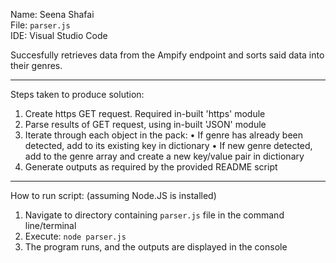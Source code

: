 Name: Seena Shafai   
File: `parser.js`  
IDE: Visual Studio Code  

Succesfully retrieves data from the Ampify endpoint and sorts said data into their genres.

----------------------------------------------------------------------------------------------

Steps taken to produce solution:

1. Create https GET request. Required in-built 'https' module
2. Parse results of GET request, using in-built 'JSON' module
3. Iterate through each object in the pack: 
    • If genre has already been detected, add to its existing key in dictionary
    • If new genre detected, add to the genre array and create a new key/value pair in dictionary
4. Generate outputs as required by the provided README script

----------------------------------------------------------------------------------------------

How to run script: (assuming Node.JS is installed)

1. Navigate to directory containing `parser.js` file in the command line/terminal
2. Execute: `node parser.js`
3. The program runs, and the outputs are displayed in the console
